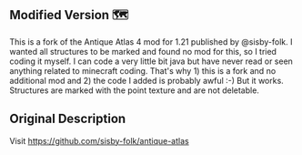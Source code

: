 ## Modified Version 🗺️

This is a fork of the Antique Atlas 4 mod for 1.21 published by @sisby-folk. I wanted all structures to be marked and found no mod for this, so I tried coding it myself. I can code a very little bit java but have never read or seen anything related to minecraft coding. That's why 1) this is a fork and no additional mod and 2) the code I added is probably awful :-) But it works. Structures are marked with the point texture and are not deletable.

## Original Description

Visit https://github.com/sisby-folk/antique-atlas
